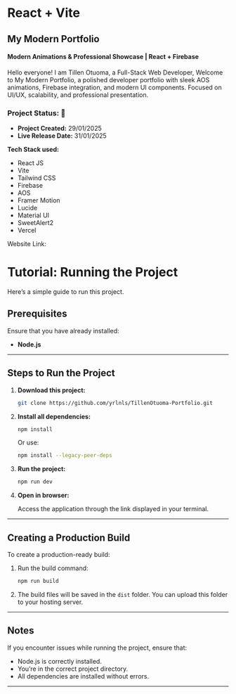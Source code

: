 # React + Vite  
## My Modern Portfolio
#### Modern Animations & Professional Showcase | React + Firebase
Hello everyone! 
I am Tillen Otuoma, a Full-Stack Web Developer, 
Welcome to My Modern Portfolio, a polished developer portfolio with sleek AOS animations, Firebase integration, and modern UI components. Focused on UI/UX, scalability, and professional presentation.

### Project Status: 🚀  
- **Project Created:** 29/01/2025    
- **Live Release Date:** 31/01/2025

**Tech Stack used:**  
- React JS 
- Vite 
- Tailwind CSS
- Firebase
- AOS  
- Framer Motion  
- Lucide  
- Material UI    
- SweetAlert2
- Vercel

Website Link:


# Tutorial: Running the Project  

Here’s a simple guide to run this project.  

## Prerequisites  

Ensure that you have already installed:  
- **Node.js**  

---

## Steps to Run the Project  

1. **Download this project:**  

   ```bash  
   git clone https://github.com/yrlnls/TillenOtuoma-Portfolio.git
   ```  

2. **Install all dependencies:**  

   ```bash  
   npm install  
   ```  
   Or use:  

   ```bash  
   npm install --legacy-peer-deps  
   ```  

3. **Run the project:**  

   ```bash  
   npm run dev  
   ```  

4. **Open in browser:**  

   Access the application through the link displayed in your terminal.  

---

## Creating a Production Build  

To create a production-ready build:  

1. Run the build command:  

   ```bash  
   npm run build  
   ```  

2. The build files will be saved in the `dist` folder. You can upload this folder to your hosting server.  

---

## Notes  

If you encounter issues while running the project, ensure that:  
- Node.js is correctly installed.  
- You’re in the correct project directory.  
- All dependencies are installed without errors.  

---
<!-- 
## Firebase Configuration  

To configure Firebase for this project, follow these steps:  

1. **Add Firebase to the Project:**  
   - Go to the [Firebase Console](https://console.firebase.google.com/).  
   - Create a new project or use an existing one.  

2. **Enable Firestore Database:**  
   - Create a database.  

3. **Go to Project Settings:**  
   - Click the settings icon.  
   - Copy the Firebase configuration.  

4. **Go to Rules:**  
   - Set the rules to `true`.  

5. **Adjust the Collection Structure:**  
   - Set up the collections as shown in the following images:  

   ![Collection Structure Example 1](https://github.com/user-attachments/assets/38580122-08a4-4499-a8fd-0f253652a239)  
   ![Collection Structure Example 2](https://github.com/user-attachments/assets/d563d7ad-f1ab-46ff-8185-640dcebd0363)  

6. **Update `firebase.js` and `firebase-comment.js` Files:**  
   - Replace the `firebaseConfig` content with your Firebase configuration.  

--- -->
